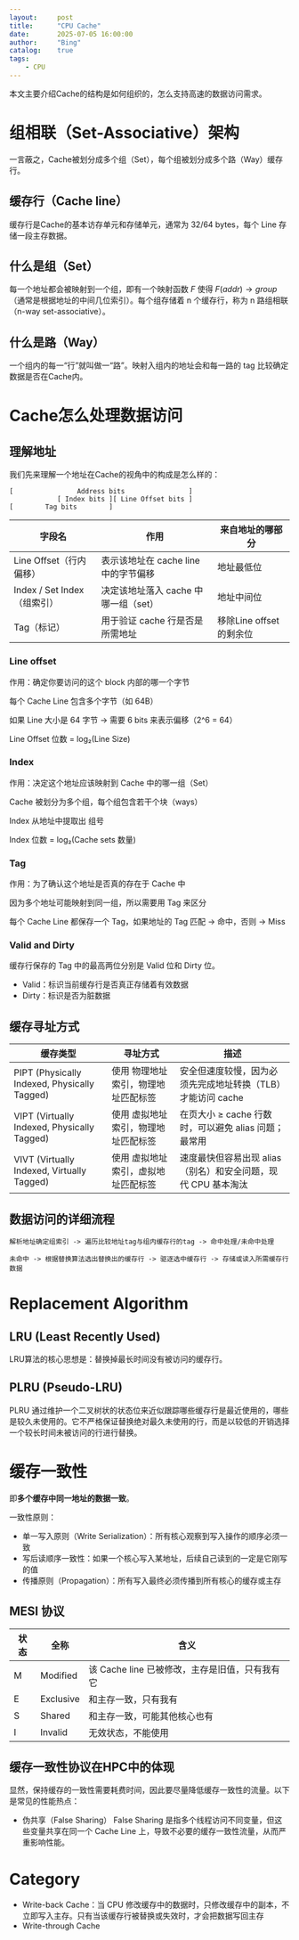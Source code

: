 ```yaml
---
layout:     post
title:      "CPU Cache"
date:       2025-07-05 16:00:00
author:     "Bing"
catalog:    true
tags:
    - CPU
---
```


本文主要介绍Cache的结构是如何组织的，怎么支持高速的数据访问需求。
  
# 组相联（Set-Associative）架构
一言蔽之，Cache被划分成多个组（Set），每个组被划分成多个路（Way）缓存行。

## 缓存行（Cache line）
缓存行是Cache的基本访存单元和存储单元，通常为 32/64 bytes，每个 Line 存储一段主存数据。

## 什么是组（Set）
每一个地址都会被映射到一个组，即有一个映射函数 $F$ 使得 $F(addr) \to group$（通常是根据地址的中间几位索引）。每个组存储着 n 个缓存行，称为 n 路组相联（n-way set-associative）。

## 什么是路（Way）
一个组内的每一“行”就叫做一“路”。映射入组内的地址会和每一路的 tag 比较确定数据是否在Cache内。

# Cache怎么处理数据访问
## 理解地址
我们先来理解一个地址在Cache的视角中的构成是怎么样的：
```
[                Address bits                ]
            [ Index bits ][ Line Offset bits ]
[        Tag bits        ]
```

|字段名|作用|来自地址的哪部分|
|-|-|-|
|Line Offset（行内偏移）|表示该地址在 cache line 中的字节偏移|地址最低位|
|Index / Set Index（组索引）|决定该地址落入 cache 中哪一组（set）|地址中间位|
|Tag（标记）|用于验证 cache 行是否是所需地址|移除Line offset的剩余位|

### Line offset
作用：确定你要访问的这个 block 内部的哪一个字节

每个 Cache Line 包含多个字节（如 64B）

如果 Line 大小是 64 字节 → 需要 6 bits 来表示偏移（2^6 = 64）

Line Offset 位数 = log₂(Line Size)

### Index
作用：决定这个地址应该映射到 Cache 中的哪一组（Set）

Cache 被划分为多个组，每个组包含若干个块（ways）

Index 从地址中提取出 组号

Index 位数 = log₂(Cache sets 数量)

### Tag
作用：为了确认这个地址是否真的存在于 Cache 中

因为多个地址可能映射到同一组，所以需要用 Tag 来区分

每个 Cache Line 都保存一个 Tag，如果地址的 Tag 匹配 → 命中，否则 → Miss

### Valid and Dirty
缓存行保存的 Tag 中的最高两位分别是 Valid 位和 Dirty 位。
* Valid：标识当前缓存行是否真正存储着有效数据
* Dirty：标识是否为脏数据

## 缓存寻址方式
|缓存类型|寻址方式|描述|
|-|-|-|
|PIPT (Physically Indexed, Physically Tagged)|使用 物理地址索引，物理地址匹配标签|安全但速度较慢，因为必须先完成地址转换（TLB）才能访问 cache|
|VIPT (Virtually Indexed, Physically Tagged)|使用 虚拟地址索引，物理地址匹配标签|在页大小 ≥ cache 行数时，可以避免 alias 问题；最常用|
|VIVT (Virtually Indexed, Virtually Tagged)|使用 虚拟地址索引，虚拟地址匹配标签|速度最快但容易出现 alias（别名）和安全问题，现代 CPU 基本淘汰|


## 数据访问的详细流程
```
解析地址确定组索引 -> 遍历比较地址tag与组内缓存行的tag -> 命中处理/未命中处理

未命中 -> 根据替换算法选出替换出的缓存行 -> 驱逐选中缓存行 -> 存储或读入所需缓存行数据
```

# Replacement Algorithm
## LRU (Least Recently Used)
LRU算法的核心思想是：替换掉最长时间没有被访问的缓存行。

## PLRU (Pseudo-LRU)
PLRU 通过维护一个二叉树状的状态位来近似跟踪哪些缓存行是最近使用的，哪些是较久未使用的。它不严格保证替换绝对最久未使用的行，而是以较低的开销选择一个较长时间未被访问的行进行替换。

# 缓存一致性
即**多个缓存中同一地址的数据一致**。

一致性原则：
* 单一写入原则（Write Serialization）：所有核心观察到写入操作的顺序必须一致
* 写后读顺序一致性：如果一个核心写入某地址，后续自己读到的一定是它刚写的值
* 传播原则（Propagation）：所有写入最终必须传播到所有核心的缓存或主存

## MESI 协议
|状态|全称|含义|
|-|-|-|
|M|Modified|该 Cache line 已被修改，主存是旧值，只有我有它|
|E|Exclusive|和主存一致，只有我有|
|S|Shared|和主存一致，可能其他核心也有|
|I|Invalid|无效状态，不能使用|

## 缓存一致性协议在HPC中的体现
显然，保持缓存的一致性需要耗费时间，因此要尽量降低缓存一致性的流量。以下是常见的性能热点：
* 伪共享（False Sharing）
False Sharing 是指多个线程访问不同变量，但这些变量共享在同一个 Cache Line 上，导致不必要的缓存一致性流量，从而严重影响性能。

# Category
* Write-back Cache：当 CPU 修改缓存中的数据时，只修改缓存中的副本，不立即写入主存。只有当该缓存行被替换或失效时，才会把数据写回主存
* Write-through Cache

